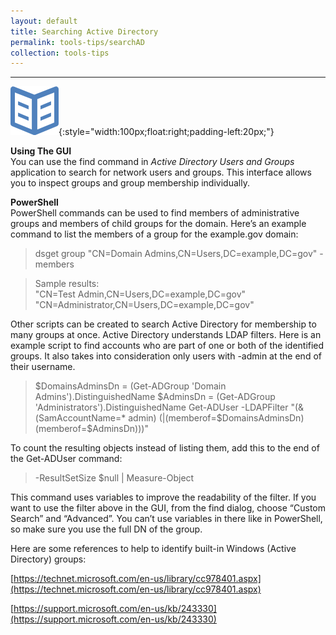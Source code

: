 ```yaml
---
layout: default
title: Searching Active Directory
permalink: tools-tips/searchAD
collection: tools-tips
---
```

---
![book logo](../img/book.png){:style="width:100px;float:right;padding-left:20px;"}

**Using The GUI** <br>
You can use the find command in *Active Directory Users and Groups* application to search for network users and groups. This interface allows you to inspect groups and group membership individually.

**PowerShell** <br>
PowerShell commands can be used to find members of administrative groups and members of child groups for the domain. Here’s an example command to list the members of a group for the example.gov domain: <br>
> dsget group "CN=Domain Admins,CN=Users,DC=example,DC=gov" -members<br>

>Sample results: <br>
> "CN=Test Admin,CN=Users,DC=example,DC=gov"<br>
> "CN=Administrator,CN=Users,DC=example,DC=gov"<br>

Other scripts can be created to search Active Directory for membership to many groups at once. Active Directory understands LDAP filters. Here is an example script to find accounts who are part of one or both of the identified groups. It also takes into consideration only users with -admin at the end of their username.
>$DomainsAdminsDn = (Get-ADGroup 'Domain Admins').DistinguishedName
>$AdminsDn = (Get-ADGroup 'Administrators').DistinguishedName
>Get-ADUser -LDAPFilter "(&(SamAccountName=* admin) (|(memberof=$DomainsAdminsDn)(memberof=$AdminsDn)))"

To count the resulting objects instead of listing them, add this to the end of the Get-ADUser command:

> -ResultSetSize $null \| Measure-Object

This command uses variables to improve the readability of the filter. If you want to use the filter above in the GUI, from the find dialog, choose “Custom Search” and “Advanced”. You can’t use variables in there like in PowerShell, so make sure you use the full DN of the group.

Here are some references to help to identify built-in Windows (Active Directory) groups:

[https://technet.microsoft.com/en-us/library/cc978401.aspx](https://technet.microsoft.com/en-us/library/cc978401.aspx)

[https://support.microsoft.com/en-us/kb/243330](https://support.microsoft.com/en-us/kb/243330)
